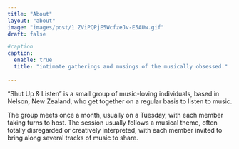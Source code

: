 ```yaml
---
title: "About"
layout: "about"
image: "images/post/1 ZViPQPjE5WcfzeJv-E5AUw.gif"
draft: false

#caption
caption:
  enable: true
  title: "intimate gatherings and musings of the musically obsessed."
 
---
```

“Shut Up & Listen” is a small group of music-loving individuals, based in Nelson, New Zealand, who get together on a regular basis to listen to music.

The group meets once a month, usually on a Tuesday, with each member taking turns to host. The session usually follows a musical theme, often totally disregarded or creatively interpreted, with each member invited to bring along several tracks of music to share.  